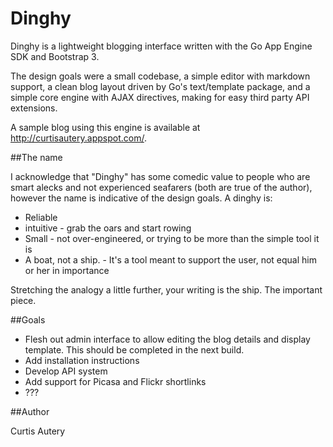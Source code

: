 Dinghy
======

Dinghy is a lightweight blogging interface written with the Go App Engine SDK and Bootstrap 3.

The design goals were a small codebase, a simple editor with markdown support, a clean blog layout driven by Go's text/template package, and a simple core engine with AJAX directives, making for easy third party API extensions.

A sample blog using this engine is available at <http://curtisautery.appspot.com/>.

##The name

I acknowledge that "Dinghy" has some comedic value to people who are smart alecks and not experienced seafarers (both are true of the author), however the name is indicative of the design goals. A dinghy is:

* Reliable
* intuitive - grab the oars and start rowing
* Small - not over-engineered, or trying to be more than the simple tool it is
* A boat, not a ship. - It's a tool meant to support the user, not equal him or her in importance

Stretching the analogy a little further, your writing is the ship. The important piece.

##Goals

* Flesh out admin interface to allow editing the blog details and display template. 
This should be completed in the next build.
* Add installation instructions
* Develop API system
* Add support for Picasa and Flickr shortlinks
* ???

##Author

Curtis Autery
